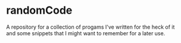 # randomCode
A repository for a collection of progams I've written for the heck of it  
and some snippets that I might want to remember for a later use.  